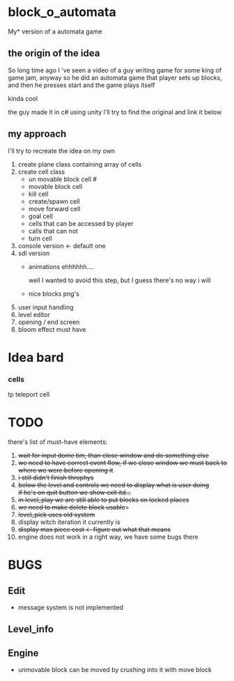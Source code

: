 # block_o_automata

My* version of a automata game

## the origin of the idea

So long time ago I 've seen a video of a guy writing game for some king of game jam, anyway so he did an automata game
that player sets up blocks, and then he presses start and the game plays itself

kinda cool

the guy made it in c# using unity I'll try to find the original and link it below

## my approach

I'll try to recreate the idea on my own

<ol>
<li> create plane class containing array of cells
<li> create cell class

- un movable block cell #
- movable block cell
- kill cell
- create/spawn cell
- move forward cell
- goal cell
- cells that can be accessed by player
- calls that can not
- turn cell

<li>console version <- default one  
<li>sdl version 

- animations ehhhhhh....

  well I wanted to avoid this step, but I guess there's no way i will
- nice blocks png's

<li> user input handling 
<li> level editor 
<li>opening / end screen

<li> bloom effect must have 
</ol>

# Idea bard

### cells

tp teleport cell

# TODO

there's list of must-have elements:
<ol>
<li><del> wait for input dome tim, than close window and do something else</del>
<li> <del>we need to have correct event flow, if we close window we must back to where we were before opening it</del>
<li> <del>i still didn't finish throphys</del>
<li> <del>below the level and controls we need to display what is user doing<br>
if he's on quit button we show exit itd...</del>
<li> <del>in level_play we are still able to put blocks on locked places</del>
<li> <del>we need to make delete block usable</del>>
<li> <del>level_pick uses old system</del>
<li> display witch iteration it currently is
<li><del> display max piece cost <- figure out what that means</del>
<li> engine does not work in a right way,
we have some bugs there  


</ol>

# BUGS

## Edit

- message system is not implemented

## Level_info


## Engine 
- unmovable block can be moved by crushing into it with move block

